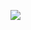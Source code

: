 <a align="center" href="https://dashboard.heroku.com/new?template=https://github.com/naya1503/Naya-Userbot"><img src="https://www.herokucdn.com/deploy/button.svg"></a>
